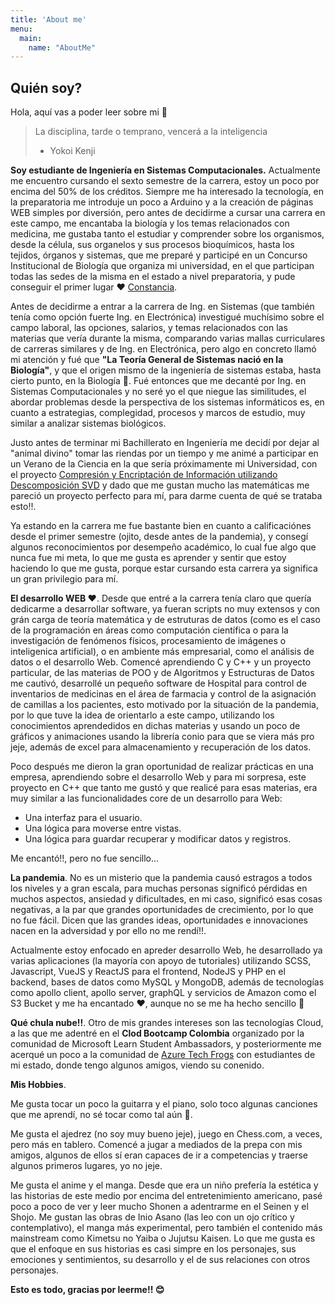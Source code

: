 ```yaml
---
title: 'About me'
menu:
  main:
    name: "AboutMe"
---
```


## Quién soy?

Hola, aquí vas a poder leer sobre mi 🤩

> La disciplina, tarde o temprano, vencerá a la inteligencia
> - Yokoi Kenji


**Soy estudiante de Ingeniería en Sistemas Computacionales.** Actualmente me encuentro cursando el sexto semestre
de la carrera, estoy un poco por encima del 50% de los créditos. Siempre me ha interesado la tecnología, en la 
preparatoria me introduje un poco a Arduino y a la creación de páginas WEB simples por diversión, pero antes de 
decidirme a cursar una carrera en este campo, me encantaba la biología y los temas relacionados con medicina,
me gustaba tanto el estudiar y comprender sobre los organismos, desde la célula, sus organelos y sus procesos bioquímicos, 
hasta los tejidos, órganos y sistemas, que me preparé y participé en un Concurso Institucional de Biología que 
organiza mi universidad, en el que participan todas las sedes de la misma en el estado a nivel preparatoria,
y pude conseguir el primer lugar ❤️ [Constancia](https://drive.google.com/file/d/1drLOHVv4Yn5qM3LKnCQLdBXd-7ckRj3e/view). 

Antes de decidirme a entrar a la carrera de Ing. en Sistemas (que también tenía como opción fuerte Ing. en Electrónica)
investigué muchísimo sobre el campo laboral, las opciones, salarios, y temas relacionados con las materias que vería 
durante la misma, comparando varias mallas curriculares de carreras similares y de Ing. en Electrónica, pero algo en
concreto llamó mi atención y fué que **"La Teoría General de Sistemas nació en la Biología"**, y que el origen mismo 
de la ingeniería de sistemas estaba, hasta cierto punto, en la Biología 🤯. Fué entonces que me decanté por
Ing. en Sistemas Computacionales y no seré yo el que niegue las similitudes, el abordar problemas desde la 
perspectiva de los sistemas informáticos es, en cuanto a estrategias, complegidad, procesos y marcos de estudio,
muy similar a analizar sistemas biológicos.

Justo antes de terminar mi Bachillerato en Ingeniería me decidí por dejar al "animal divino" tomar las riendas por un tiempo
y me animé a participar en un Verano de la Ciencia en la que sería próximamente mi Universidad, con el proyecto
[Compresión y Encriptación de Información utilizando Descomposición SVD](https://www.google.com/url?q=https://www.jovenesenlaciencia.ugto.mx/index.php/jovenesenlaciencia/article/view/3024&sa=D&source=apps-viewer-frontend&ust=1649768891253681&usg=AOvVaw3IEJprduI05RcdbBh41VPQ&hl=es-419)  y dado que me gustan mucho las matemáticas
me pareció un proyecto perfecto para mí, para darme cuenta de qué se trataba esto!!.

Ya estando en la carrera me fue bastante bien en cuanto a calificaciónes desde el primer semestre (ojito, desde antes de 
la pandemia), y consegí algunos reconocimientos por desempeño académico, lo cual fue algo que nunca fue mi meta, lo que 
me gusta es aprender y sentir que estoy haciendo lo que me gusta, porque estar cursando esta carrera ya significa un 
gran privilegio para mí.

**El desarrollo WEB ❤️**. Desde que entré a la carrera tenía claro que quería dedicarme a desarrollar software, ya fueran
scripts no muy extensos y con grán carga de teoría matemática y de estruturas de datos (como es el caso de la programación
en áreas como computación científica o para la investigación de fenómenos físicos, procesamiento de imágenes o inteligenica artificial),
o en ambiente más empresarial, como el análisis de datos o el desarrollo Web. Comencé aprendiendo C y C++ y un proyecto particular,
de las materias de POO y de Algoritmos y Estructuras de Datos me cautivó, desarrollé un pequeño software de Hospital para control de
inventarios de medicinas en el área de farmacia y control de la asignación de camillas a los pacientes, esto motivado por la 
situación de la pandemia, por lo que tuve la idea de orientarlo a este campo, utilizando los conocimientos aprendedidos en dichas
materias y usando un poco de gráficos y animaciones usando la librería conio para que se viera más pro jeje, además de excel para
almacenamiento y recuperación de los datos. 

Poco después me dieron la gran oportunidad de realizar prácticas en una empresa, aprendiendo sobre el desarrollo Web y para mi sorpresa,
este proyecto en C++ que tanto me gustó y que realicé para esas materias, era muy similar a las funcionalidades core de un desarrollo para Web:

* Una interfaz para el usuario.
* Una lógica para moverse entre vistas.
* Una lógica para guardar recuperar y modificar datos y registros.

Me encantó!!, pero no fue sencillo...

**La pandemia**. No es un misterio que la pandemia causó estragos a todos los niveles y a gran escala, para muchas personas significó 
pérdidas en muchos aspectos, ansiedad y dificultades, en mi caso, significó esas cosas negativas, a la par que grandes oportunidades 
de crecimiento, por lo que no fue fácil. Dicen que las grandes ideas, oportunidades e innovaciones nacen en la adversidad y por ello 
no me rendí!!.

Actualmente estoy enfocado en apreder desarrollo Web, he desarrollado ya varias aplicaciones (la mayoría con apoyo de tutoriales) utilizando 
SCSS, Javascript, VueJS y ReactJS para el frontend, NodeJS y PHP en el backend, bases de datos como MySQL y MongoDB, además de tecnologías 
como apollo client, apollo server, graphQL y servicios de Amazon como el S3 Bucket y me ha encantado ❤️, aunque no se me ha hecho sencillo 🤣

**Qué chula nube!!**. Otro de mis grandes intereses son las tecnologías Cloud, a las que me adentré en el **Clod Bootcamp Colombia**
organizado por la comunidad de Microsoft Learn Student Ambassadors, y posteriormente me acerqué un poco a la comunidad de [Azure Tech Frogs](https://www.facebook.com/azuretechfrogs) con estudiantes de mi estado, donde tengo algunos amigos, viendo su conenido.


**Mis Hobbies**.

Me gusta tocar un poco la guitarra y el piano, solo toco algunas canciones que me aprendí, no sé tocar como tal aún 🤣.

Me gusta el ajedrez (no soy muy bueno jeje), juego en Chess.com, a veces, pero más en tablero. Comencé a jugar a mediados de la prepa
con mis amigos, algunos de ellos sí eran capaces de ir a competencias y traerse algunos primeros lugares, yo no jeje.

Me gusta el anime y el manga. Desde que era un niño prefería la estética y las historias de este medio por encima del entretenimiento 
americano, pasé poco a poco de ver y leer mucho Shonen a adentrarme en el Seinen y el Shojo. Me gustan las obras de Inio Asano (las leo con 
un ojo crítico y contemplativo), el manga más experimental, pero también el contenido más mainstream como Kimetsu no Yaiba o Jujutsu Kaisen.
Lo que me gusta es que el enfoque en sus historias es casi simpre en los personajes, sus emociones y sentimientos, su desarrollo y el de 
sus relaciones con otros personajes.



**Esto es todo, gracias por leerme!! 😊**










